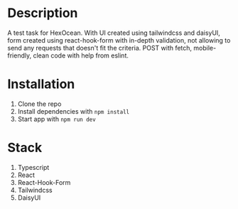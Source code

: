 # Description

A test task for HexOcean. With UI created using tailwindcss and daisyUI, form created using react-hook-form with in-depth validation, not allowing to send any 
requests that doesn't fit the criteria. POST with fetch, mobile-friendly, clean code with help from eslint.

# Installation

1. Clone the repo
2. Install dependencies with `npm install`
3. Start app with `npm run dev`

# Stack

1. Typescript 
2. React
3. React-Hook-Form
4. Tailwindcss
5. DaisyUI